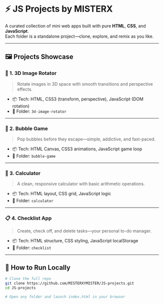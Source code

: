 # ⚡️ JS Projects by MISTERX

A curated collection of mini web apps built with pure **HTML**, **CSS**, and **JavaScript**.  
Each folder is a standalone project—clone, explore, and remix as you like.

---

## 🖼️ Projects Showcase

### 🎯 1. 3D Image Rotator
> Rotate images in 3D space with smooth transitions and perspective effects.

- 📦 Tech: HTML, CSS3 (transform, perspective), JavaScript (DOM rotation)
- 📁 Folder: `3d-image-rotator`

---

### 🫧 2. Bubble Game
> Pop bubbles before they escape—simple, addictive, and fast-paced.

- 📦 Tech: HTML Canvas, CSS3 animations, JavaScript game loop
- 📁 Folder: `bubble-game`

---

### 🧮 3. Calculator
> A clean, responsive calculator with basic arithmetic operations.

- 📦 Tech: HTML layout, CSS grid, JavaScript logic
- 📁 Folder: `calculator`

---

### 📋 4. Checklist App
> Create, check off, and delete tasks—your personal to-do manager.

- 📦 Tech: HTML structure, CSS styling, JavaScript localStorage
- 📁 Folder: `checklist`

---

## 🚀 How to Run Locally

```bash
# Clone the full repo
git clone https://github.com/MISTERXYMISTER/JS-projects.git
cd JS-projects

# Open any folder and launch index.html in your browser
